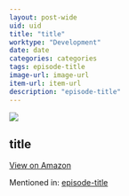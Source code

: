 ```yaml
---
layout: post-wide
uid: uid
title: "title"
worktype: "Development"
date: date
categories: categories
tags: episode-title
image-url: image-url
item-url: item-url
description: "episode-title"
---
```

<a href="item-url" target="blank"><img src="../../../../img/thumbs/image-url" class="prod-img"></a>
<h2>title</h2>
<p><a class="btn btn-primary" href="item-url" target="blank">View on Amazon</a><p>
<p>Mentioned in: <a href="episode-url" target="blank">episode-title</a></p>
